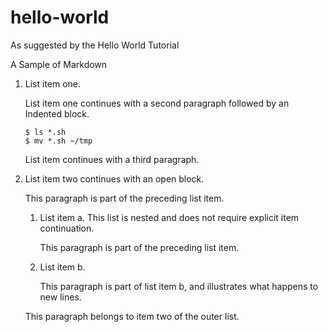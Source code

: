 # hello-world
As suggested by the Hello World Tutorial

A Sample of Markdown

1.  List item one.

    List item one continues with a second paragraph followed by an
    Indented block.

        $ ls *.sh
        $ mv *.sh ~/tmp

    List item continues with a third paragraph.

2.  List item two continues with an open block.

    This paragraph is part of the preceding list item.

    1. List item a.  This list is nested and does not require explicit item continuation.

       This paragraph is part of the preceding list item.

    2. List item b.
    
       This paragraph is part of list item b, and illustrates what
       happens to new lines.

    This paragraph belongs to item two of the outer list.
